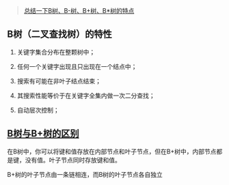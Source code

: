> [总结一下B树、B-树、B+树、B*树的特点](https://bbs.huaweicloud.com/blogs/detail/249817)

## B树（二叉查找树）的特性

1. 关键字集合分布在整颗树中；

2. 任何一个关键字出现且只出现在一个结点中；

3. 搜索有可能在非叶子结点结束；

4. 其搜索性能等价于在关键字全集内做一次二分查找；

5. 自动层次控制；

## [B树与B+树的区别](https://cloud.tencent.com/developer/article/1403064)

在B树中，你可以将键和值存放在内部节点和叶子节点，但在B+树中，内部节点都是键，没有值。叶子节点同时存放键和值。

B+树的叶子节点由一条链相连，而B树的叶子节点各自独立

